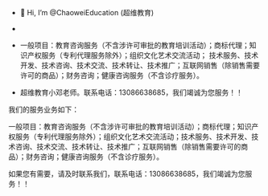 - 👋 Hi, I’m @ChaoweiEducation (超维教育)
- 
- 一般项目：教育咨询服务（不含涉许可审批的教育培训活动）；商标代理；知识产权服务（专利代理服务除外）；组织文化艺术交流活动；
技术服务、技术开发、技术咨询、技术交流、技术转让、技术推广；互联网销售（除销售需要许可的商品）；财务咨询；健康咨询服务（不含诊疗服务）。

- 超维教育小邓老师。联系电话：13086638685，我们竭诚为您服务！！

我们的服务业务如下：

一般项目：教育咨询服务（不含涉许可审批的教育培训活动）；商标代理；知识产权服务（专利代理服务除外）；组织文化艺术交流活动；技术服务、技术开发、技术咨询、技术交流、技术转让、技术推广；互联网销售（除销售需要许可的商品）；财务咨询；健康咨询服务（不含诊疗服务）。

如果您有需要，请及时联系我们，联系电话：13086638685，我们竭诚为您服务！！

<!---
ChaoweiEducation/ChaoweiEducation is a ✨ special ✨ repository because its `README.md` (this file) appears on your GitHub profile.
You can click the Preview link to take a look at your changes.
--->
